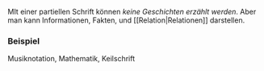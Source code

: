 MIt einer partiellen Schrift können _keine Geschichten erzählt werden_.
Aber man kann Informationen, Fakten, und [[Relation|Relationen]] darstellen.

### Beispiel
Musiknotation, Mathematik, Keilschrift